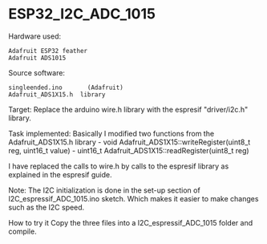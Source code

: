 # ESP32_I2C_ADC_1015

Hardware used:

	Adafruit ESP32 feather
	Adafruit ADS1015

Source software:

	singleended.ino       (Adafruit)
	Adafruit_ADS1X15.h  library

Target:
Replace the arduino wire.h library with the espresif "driver/i2c.h" library.   


Task implemented:
Basically I modified two functions from the Adafruit_ADS1X15.h library 
	-  void Adafruit_ADS1X15::writeRegister(uint8_t reg, uint16_t value)
	- uint16_t Adafruit_ADS1X15::readRegister(uint8_t reg)

I have replaced the calls to wire.h by  calls to the espresif library as explained in the espresif guide. 


 Note:
The I2C initialization is done in the set-up section of I2C_espressif_ADC_1015.ino sketch.
Which makes it easier to make changes such as the I2C speed.

 How to try it
Copy the three files into a   I2C_espressif_ADC_1015   folder and compile.
